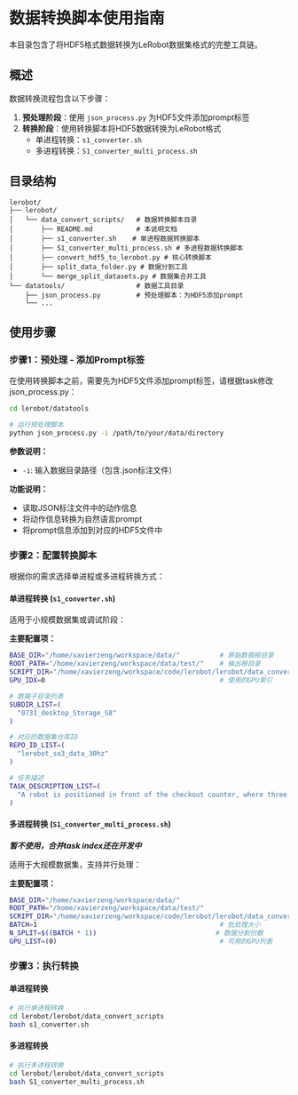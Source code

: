 # 数据转换脚本使用指南

本目录包含了将HDF5格式数据转换为LeRobot数据集格式的完整工具链。

## 概述

数据转换流程包含以下步骤：
1. **预处理阶段**：使用 `json_process.py` 为HDF5文件添加prompt标签
2. **转换阶段**：使用转换脚本将HDF5数据转换为LeRobot格式
   - 单进程转换：`s1_converter.sh`
   - 多进程转换：`S1_converter_multi_process.sh`

## 目录结构

```
lerobot/
├── lerobot/
│   └── data_convert_scripts/   # 数据转换脚本目录
│       ├── README.md           # 本说明文档
│       ├── s1_converter.sh    # 单进程数据转换脚本
│       ├── S1_converter_multi_process.sh # 多进程数据转换脚本
│       ├── convert_hdf5_to_lerobot.py # 核心转换脚本
│       ├── split_data_folder.py # 数据分割工具
│       └── merge_split_datasets.py # 数据集合并工具
└── datatools/                  # 数据工具目录
    ├── json_process.py         # 预处理脚本：为HDF5添加prompt
    └── ...
```

## 使用步骤

### 步骤1：预处理 - 添加Prompt标签

在使用转换脚本之前，需要先为HDF5文件添加prompt标签，请根据task修改json_process.py：

```bash
cd lerobot/datatools

# 运行预处理脚本
python json_process.py -i /path/to/your/data/directory
```

**参数说明：**
- `-i`: 输入数据目录路径（包含.json标注文件）

**功能说明：**
- 读取JSON标注文件中的动作信息
- 将动作信息转换为自然语言prompt
- 将prompt信息添加到对应的HDF5文件中

### 步骤2：配置转换脚本

根据你的需求选择单进程或多进程转换方式：

#### 单进程转换 (`s1_converter.sh`)

适用于小规模数据集或调试阶段：


**主要配置项：**
```bash
BASE_DIR="/home/xavierzeng/workspace/data/"          # 原始数据根目录
ROOT_PATH="/home/xavierzeng/workspace/data/test/"    # 输出根目录
SCRIPT_DIR="/home/xavierzeng/workspace/code/lerobot/lerobot/data_convert_scripts"
GPU_IDX=0                                            # 使用的GPU索引

# 数据子目录列表
SUBDIR_LIST=(
  "0731_desktop_Storage_S8"
)

# 对应的数据集仓库ID
REPO_ID_LIST=(
  "lerobot_so3_data_30hz"
)

# 任务描述
TASK_DESCRIPTION_LIST=(
  "A robot is positioned in front of the checkout counter, where three different types of items and a shopping bag are placed. Packing in the supermarket."
)
```

#### 多进程转换 (`S1_converter_multi_process.sh`)
***暂不使用，合并task index还在开发中***

适用于大规模数据集，支持并行处理：

**主要配置项：**
```bash
BASE_DIR="/home/xavierzeng/workspace/data/"
ROOT_PATH="/home/xavierzeng/workspace/data/test/"
SCRIPT_DIR="/home/xavierzeng/workspace/code/lerobot/lerobot/data_convert_scripts"
BATCH=1                                              # 批处理大小
N_SPLIT=$((BATCH * 1))                              # 数据分割份数
GPU_LIST=(0)                                         # 可用的GPU列表
```

### 步骤3：执行转换

#### 单进程转换
```bash
# 执行单进程转换
cd lerobot/lerobot/data_convert_scripts
bash s1_converter.sh
```

#### 多进程转换
```bash
# 执行多进程转换
cd lerobot/lerobot/data_convert_scripts
bash S1_converter_multi_process.sh
```
